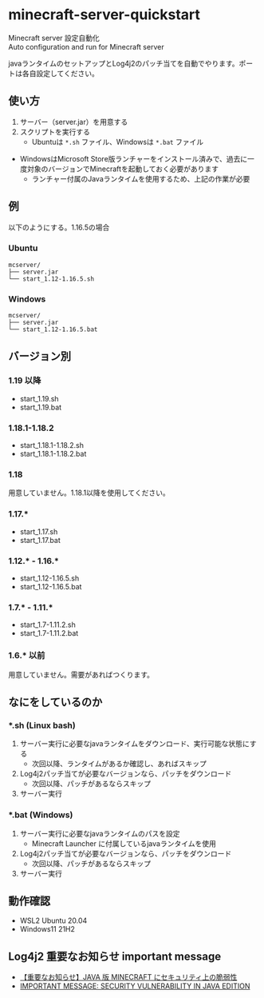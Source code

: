 # minecraft-server-quickstart

Minecraft server 設定自動化  
Auto configuration and run for Minecraft server  

javaランタイムのセットアップとLog4j2のパッチ当てを自動でやります。ポートは各自設定してください。

## 使い方

1. サーバー（server.jar）を用意する
1. スクリプトを実行する
    * Ubuntuは `*.sh` ファイル、Windowsは `*.bat` ファイル

* WindowsはMicrosoft Store版ランチャーをインストール済みで、過去に一度対象のバージョンでMinecraftを起動しておく必要があります
  * ランチャー付属のJavaランタイムを使用するため、上記の作業が必要

## 例

以下のようにする。1.16.5の場合

### Ubuntu

```
mcserver/
├── server.jar
└── start_1.12-1.16.5.sh
```

### Windows

```
mcserver/
├── server.jar
└── start_1.12-1.16.5.bat
```

## バージョン別

### 1.19 以降

* start_1.19.sh
* start_1.19.bat

### 1.18.1-1.18.2

* start_1.18.1-1.18.2.sh
* start_1.18.1-1.18.2.bat

### 1.18

用意していません。1.18.1以降を使用してください。

### 1.17.\*

* start_1.17.sh
* start_1.17.bat

### 1.12.\* - 1.16.\*

* start_1.12-1.16.5.sh
* start_1.12-1.16.5.bat

### 1.7.\* - 1.11.\*

* start_1.7-1.11.2.sh
* start_1.7-1.11.2.bat

### 1.6.\* 以前

用意していません。需要があればつくります。

## なにをしているのか

### \*.sh (Linux bash)

1. サーバー実行に必要なjavaランタイムをダウンロード、実行可能な状態にする
    * 次回以降、ランタイムがあるか確認し、あればスキップ
2. Log4j2パッチ当てが必要なバージョンなら、パッチをダウンロード
    * 次回以降、パッチがあるならスキップ
3. サーバー実行

### \*.bat (Windows)

1. サーバー実行に必要なjavaランタイムのパスを設定
    * Minecraft Launcher に付属しているjavaランタイムを使用
2. Log4j2パッチ当てが必要なバージョンなら、パッチをダウンロード
    * 次回以降、パッチがあるならスキップ
3. サーバー実行

## 動作確認

* WSL2 Ubuntu 20.04
* Windows11 21H2

## Log4j2 重要なお知らせ important message

* [【重要なお知らせ】JAVA 版 MINECRAFT にセキュリティ上の脆弱性](https://www.minecraft.net/ja-jp/article/important-message--security-vulnerability-java-edition-jp)
* [IMPORTANT MESSAGE: SECURITY VULNERABILITY IN JAVA EDITION](https://www.minecraft.net/ja-jp/article/important-message--security-vulnerability-java-edition)
